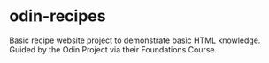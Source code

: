 # odin-recipes
Basic recipe website project to demonstrate basic HTML knowledge. Guided by the Odin Project via their Foundations Course.
